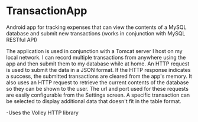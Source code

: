 # TransactionApp
Android app for tracking expenses that can view the contents of a MySQL database and submit new transactions (works in conjunction with MySQL RESTful API)

The application is used in conjunction with a Tomcat server I host on my local network. I can record multiple transactions from anywhere using the app and then
submit them to my database while at home. An HTTP request is used to submit the data in a JSON format. If the HTTP response indicates a success, the submitted
transactions are cleared from the app's memory. It also uses an HTTP request to retrieve the current contents of the database so they can be shown to the user.
The url and port used for these requests are easily configurable from the Settings screen. A specific transaction can be selected to display additional data
that doesn't fit in the table format.

-Uses the Volley HTTP library
